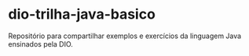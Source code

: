 # dio-trilha-java-basico
Repositório para compartilhar exemplos e exercícios da linguagem Java ensinados pela DIO.
